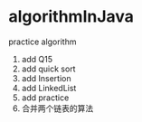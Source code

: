 # algorithmInJava

practice algorithm 
1. add Q15
2. add quick sort
3. add Insertion
4. add LinkedList
5. add practice
6. 合并两个链表的算法
